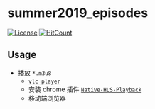 # summer2019_episodes

[![License](https://img.shields.io/badge/License-Apache%202.0-blue.svg?style=flat-square)](https://github.com/Blurgyy/summer2019/blob/master/LICENSE)
[![HitCount](http://hits.dwyl.io/Blurgyy/summer2019/summer2019_episodes.svg)](http://hits.dwyl.io/Blurgyy/summer2019/summer2019_episodes)

## Usage
- 播放 `*.m3u8` 
  - [`vlc player`][vlc] 
  - 安装 chrome 插件 [`Native-HLS-Playback`][hls-plugin] 
  - 移动端浏览器 

[vlc]: https://www.videolan.org/vlc/
[hls-plugin]: https://github.com/Blurgyy/summer2019/blob/master/summer2019_episodes/Native-HLS-Playback-0.10.1.zip?raw=true
